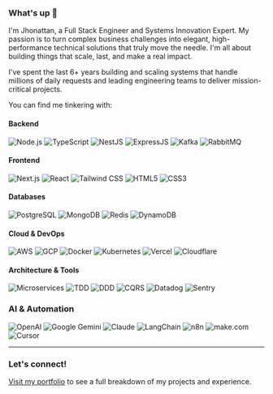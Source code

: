 ### What's up 👋

I'm Jhonattan, a Full Stack Engineer and Systems Innovation Expert. My passion is to turn complex business challenges into elegant, high-performance technical solutions that truly move the needle. I'm all about building things that scale, last, and make a real impact.

I've spent the last 6+ years building and scaling systems that handle millions of daily requests and leading engineering teams to deliver mission-critical projects.

You can find me tinkering with:

#### Backend
<img src="https://img.shields.io/badge/Node.js-339933?style=for-the-badge&logo=node.js&logoColor=white" alt="Node.js" />
<img src="https://img.shields.io/badge/TypeScript-3178C6?style=for-the-badge&logo=typescript&logoColor=white" alt="TypeScript" />
<img src="https://img.shields.io/badge/nestjs-E0234E?style=for-the-badge&logo=nestjs&logoColor=white" alt="NestJS" />
<img src="https://img.shields.io/badge/Express.js-000000?style=for-the-badge&logo=express&logoColor=white" alt="ExpressJS" />
<img src="https://img.shields.io/badge/Kafka-231F20?style=for-the-badge&logo=apache-kafka&logoColor=white" alt="Kafka" />
<img src="https://img.shields.io/badge/RabbitMQ-FF6600?style=for-the-badge&logo=rabbitmq&logoColor=white" alt="RabbitMQ" />

#### Frontend
<img src="https://img.shields.io/badge/Next.js-000000?style=for-the-badge&logo=next.js&logoColor=white" alt="Next.js" />
<img src="https://img.shields.io/badge/React-61DAFB?style=for-the-badge&logo=react&logoColor=black" alt="React" />
<img src="https://img.shields.io/badge/Tailwind_CSS-06B6D4?style=for-the-badge&logo=tailwind-css&logoColor=white" alt="Tailwind CSS" />
<img src="https://img.shields.io/badge/HTML5-E34F26?style=for-the-badge&logo=html5&logoColor=white" alt="HTML5" />
<img src="https://img.shields.io/badge/CSS3-1572B6?style=for-the-badge&logo=css3&logoColor=white" alt="CSS3" />

#### Databases
<img src="https://img.shields.io/badge/PostgreSQL-4169E1?style=for-the-badge&logo=postgresql&logoColor=white" alt="PostgreSQL" />
<img src="https://img.shields.io/badge/MongoDB-47A248?style=for-the-badge&logo=mongodb&logoColor=white" alt="MongoDB" />
<img src="https://img.shields.io/badge/Redis-DC382D?style=for-the-badge&logo=redis&logoColor=white" alt="Redis" />
<img src="https://img.shields.io/badge/DynamoDB-4053D6?style=for-the-badge&logo=amazon-dynamodb&logoColor=white" alt="DynamoDB" />

#### Cloud & DevOps
<img src="https://img.shields.io/badge/AWS-FF9900?style=for-the-badge&logo=amazonaws&logoColor=white" alt="AWS" />
<img src="https://img.shields.io/badge/GCP-4285F4?style=for-the-badge&logo=google-cloud&logoColor=white" alt="GCP" />
<img src="https://img.shields.io/badge/Docker-2496ED?style=for-the-badge&logo=docker&logoColor=white" alt="Docker" />
<img src="https://img.shields.io/badge/Kubernetes-326CE5?style=for-the-badge&logo=kubernetes&logoColor=white" alt="Kubernetes" />
<img src="https://img.shields.io/badge/Vercel-000000?style=for-the-badge&logo=vercel&logoColor=white" alt="Vercel" />
<img src="https://img.shields.io/badge/Cloudflare-F38020?style=for-the-badge&logo=cloudflare&logoColor=white" alt="Cloudflare" />

#### Architecture & Tools
<img src="https://img.shields.io/badge/Microservices-000000?style=for-the-badge&logo=microservices&logoColor=white" alt="Microservices" />
<img src="https://img.shields.io/badge/TDD-008000?style=for-the-badge&logo=tdd&logoColor=white" alt="TDD" />
<img src="https://img.shields.io/badge/DDD-1A4B8E?style=for-the-badge&logo=domain-driven-design&logoColor=white" alt="DDD" />
<img src="https://img.shields.io/badge/CQRS-F5B700?style=for-the-badge&logo=cqrs&logoColor=white" alt="CQRS" />
<img src="https://img.shields.io/badge/Datadog-632CA6?style=for-the-badge&logo=datadog&logoColor=white" alt="Datadog" />
<img src="https://img.shields.io/badge/Sentry-362D5A?style=for-the-badge&logo=sentry&logoColor=white" alt="Sentry" />

### **AI & Automation**
<img src="https://img.shields.io/badge/OpenAI-412991?style=for-the-badge&logo=openai&logoColor=white" alt="OpenAI" />
<img src="https://img.shields.io/badge/Google_Gemini-4285F4?style=for-the-badge&logo=google&logoColor=white" alt="Google Gemini" />
<img src="https://img.shields.io/badge/Anthropic-FF713A?style=for-the-badge&logo=Anthropic&logoColor=white" alt="Claude" />
<img src="https://img.shields.io/badge/LangChain-167520?style=for-the-badge&logo=langchain&logoColor=white" alt="LangChain" />
<img src="https://img.shields.io/badge/n8n.io-0082E5?style=for-the-badge&logo=n8n&logoColor=white" alt="n8n" />
<img src="https://img.shields.io/badge/make.com-4F4F4F?style=for-the-badge&logo=make&logoColor=white" alt="make.com" />
<img src="https://img.shields.io/badge/Cursor-1A1A1A?style=for-the-badge&logo=cursor&logoColor=white" alt="Cursor" />

---

### Let's connect!

[Visit my portfolio](https://jhony.pro) to see a full breakdown of my projects and experience.

<!--
**JhonattanC/JhonattanC** is a ✨ _special_ ✨ repository because its `README.md` (this file) appears on your GitHub profile.

Here are some ideas to get you started:

- 🔭 I’m currently working on ...
- 🌱 I’m currently learning ...
- 👯 I’m looking to collaborate on ...
- 🤔 I’m looking for help with ...
- 💬 Ask me about ...
- 📫 How to reach me: ...
- 😄 Pronouns: ...
- ⚡ Fun fact: ...
-->
